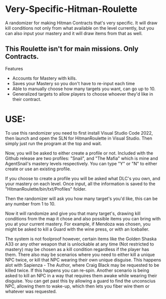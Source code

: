 # Very-Specific-Hitman-Roulette

A randomizer for making Hitman Contracts that's very specific. It will draw kill conditions not only from what available on the level currently, but you can also input your mastery and it will draw items from that as well.

## This Roulette isn't for main missions. Only Contracts.

Features
- Accounts for Mastery with kills.
- Saves your Mastery so you don't have to re-input each time
- Able to manually choose how many targets you want, can go up to 10.
- Generalized targets to allow players to choose whoever they'd like in their contract.

# USE:

To use this randomizer you need to first install Visual Studio Code 2022, then launch and open the SLN for HitmanRoulette in Visual Studio. Then simply just run the program at the top and wait.

Now, you will be asked to either create a profile or not. Included with the Github release are two profiles: "Snail", and "The Mafia" which is mine and AgentSnail's mastery levels respectively. You can type "Y" or "N" to either create or use an existing profile.

If you choose to create a profile you will be asked what DLC's you own, and your mastery on each level. Once input, all the information is saved to the "HitmanRoulette/bin/txt/Profiles" folder.

Then the randomizer will ask you how many target's you'd like, this can be any number from 1 to 10.

Now it will randomize and give you that many target's, drawing kill conditions from the map it chose and also possible items you can bring with you at your current mastery. For example, if Mendoza was chosen, you might be asked to kill a Guard with the wine press, or with an Iceballer.

The system is not foolproof however, certain items like the Golden Shaska A33 or any other weapon that is unlockable at any time (Not restricted to mastery) may be chosen as a kill condition regardless if the player has them. There also may be scenarios where you need to either kill a unique NPC twice, or kill that NPC wearing their own unique disguise. This happens alot with Sapienza - The Author, where Craig Black may be requested to be killed twice. If this happens you can re-spin. Another scenario is being asked to kill an NPC in a way that requires them awake while wearing their disguise. You can get past this by allowing a guard to find the unconscius NPC, allowing them to wake-up, which then lets you fiber wire them or whatever was requested.
